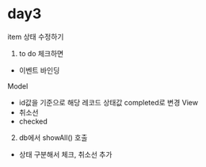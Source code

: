 # day3

item 상태 수정하기

1. to do 체크하면
  - 이벤트 바인딩 
  
  Model
  - id값을 기준으로 해당 레코드 상태값 completed로 변경 
  View
  - 취소선
  - checked

2. db에서 showAll() 호출
  - 상태 구분해서 체크, 취소선 추가